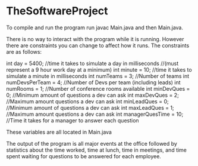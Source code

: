 TheSoftwareProject
==================

To compile and run the program run javac Main.java and then Main.java.

There is no way to interact with the program while it is running. However there are constraints you can change to affect how it runs. The constraints are as follows:

int day = 5400; //time it takes to simulate a day in milliseconds
	                                     //(must represent a 9 hour work day at a minimum)
int minute = 10; //time it takes to simulate a minute in milliseconds
int numTeams = 3; //Number of teams
int numDevsPerTeam = 4; //Number of Devs per team (including leads)
int numRooms = 1; //Number of conference rooms available
int minDevQues = 0; //Minimum amount of questions a dev can ask
int maxDevQues = 2; //Maximum amount questions a dev can ask
int minLeadQues = 0; //Minimum amount of questions a dev can ask
int maxLeadQues = 1; //Maximum amount questions a dev can ask
int managerQuesTime = 10; //Time it takes for a manager to answer each question

These variables are all located in Main.java

The output of the program is all major events at the office followed by statistics about the time worked, time at lunch, time in meetings, and time spent waiting for questions to be answered for each employee.
